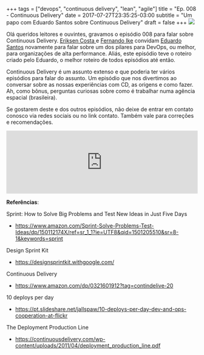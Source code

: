 +++
tags = ["devops", "continuous delivery", "lean", "agile"]
title = "Ep. 008 - Continuous Delivery"
date = 2017-07-27T23:35:25-03:00
subtitle = "Um papo com Eduardo Santos sobre Continuous Delivery"
draft = false
+++
![](/img/ep_008.png)

Olá queridos leitores e ouvintes, gravamos o episódio 008 para falar sobre Continuous Delivery. [Eriksen Costa ](https://twitter.com/eriksencosta) e [Fernando Ike](https://twitter.com/fernandoike) convidam [Eduardo Santos](https://twitter.com/eduardosan) novamente para falar sobre um dos pilares para DevOps, ou melhor, para organizações de alta performance. Aliás, este episódio teve o roteiro criado pelo Eduardo, o melhor roteiro de todos episódios até então.

Continuous Delivery é um assunto extenso e que poderia ter vários episódios para falar do assunto. Um episódio que nos divertimos ao conversar sobre as nossas experiências com CD, as origens e como fazer. Ah, como bônus, perguntas curiosas sobre como é trabalhar numa agência espacial (brasileira).

Se gostarem deste e dos outros episódios, não deixe de entrar em contato conosco via redes sociais ou no link contato. Também vale para correções e recomendações.

<iframe width="100%" height="166" scrolling="no" frameborder="no" src="https://w.soundcloud.com/player/?url=https%3A//api.soundcloud.com/tracks/335173172&amp;color=ff5500&amp;auto_play=false&amp;hide_related=false&amp;show_comments=true&amp;show_user=true&amp;show_reposts=false"></iframe>

**Referências**:

Sprint: How to Solve Big Problems and Test New Ideas in Just Five Days

- https://www.amazon.com/Sprint-Solve-Problems-Test-Ideas/dp/150112174X/ref=sr_1_1?ie=UTF8&qid=1501205510&sr=8-1&keywords=sprint

Design Sprint Kit

- https://designsprintkit.withgoogle.com/

Continuous Delivery

- https://www.amazon.com/dp/0321601912?tag=contindelive-20

10 deploys per day

- https://pt.slideshare.net/jallspaw/10-deploys-per-day-dev-and-ops-cooperation-at-flickr

The Deployment Production Line

- https://continuousdelivery.com/wp-content/uploads/2011/04/deployment_production_line.pdf
